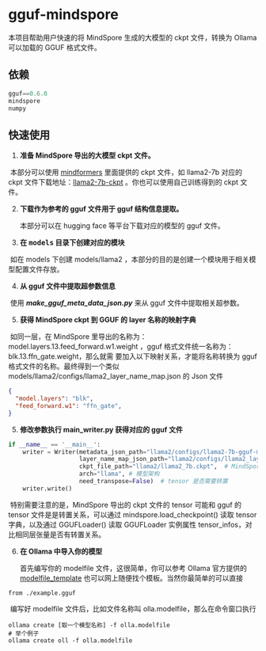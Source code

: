 # gguf-mindspore

本项目帮助用户快速的将 MindSpore 生成的大模型的 ckpt 文件，转换为 Ollama 可以加载的 GGUF 格式文件。



## 依赖

```python
gguf==0.6.0
mindspore
numpy
```



## 快速使用

1. **准备 MindSpore 导出的大模型 ckpt 文件。**

​	本部分可以使用 [mindformers](https://gitee.com/mindspore/mindformers#/mindspore/mindformers/) 里面提供的 ckpt 文件，如 llama2-7b 对应的 ckpt 文件下载地址：[llama2-7b-ckpt](https://gitee.com/link?target=https%3A%2F%2Fascend-repo-modelzoo.obs.cn-east-2.myhuaweicloud.com%2FMindFormers%2Fllama2%2Fllama2_7b.ckpt) 。你也可以使用自己训练得到的 ckpt 文件。

2. **下载作为参考的 gguf 文件用于 gguf 结构信息提取。**

   本部分可以在 hugging face 等平台下载对应的模型的 gguf 文件。

3. **在 <kbd>models</kbd> 目录下创建对应的模块**

​	如在 models 下创建 models/llama2 ，本部分的目的是创建一个模块用于相关模型配置文件存放。

4. **从 gguf 文件中提取超参数信息**

​	使用 ***make_gguf_meta_data_json.py*** 来从 gguf  文件中提取相关超参数。

5. **获得 MindSpore ckpt 到 GGUF 的 layer 名称的映射字典**

​	如同一层，在 MindSpore 里导出的名称为： model.layers.13.feed_forward.w1.weight ，gguf 格式文件统一名称为： blk.13.ffn_gate.weight，那么就需	要加入以下映射关系，才能将名称转换为 gguf 格式文件的名称。最终得到一个类似 models/llama2/configs/llama2_layer_name_map.json 的 Json 文件

```json
{
  "model.layers": "blk",
  "feed_forward.w1": "ffn_gate",
}
```

5.  **修改参数执行 main_writer.py 获得对应的 gguf 文件**

```python
if __name__ == '__main__':
    writer = Writer(metadata_json_path="llama2/configs/llama2-7b-gguf-metadata.json",  # 步骤 4 中获取的超参数信息 json 文件
                    layer_name_map_json_path="llama2/configs/llama2_layer_name_map.json",  # 步骤 5 中生成的 layer 名称映射字典
                    ckpt_file_path="llama2/llama2_7b.ckpt",  # MindSpore 格式的 ckpt 文件
                    arch="llama", # 模型架构
                    need_transpose=False)  # tensor 是否需要转置
    writer.write()
```

​	特别需要注意的是，MindSpore 导出的 ckpt 文件的 tensor 可能和 gguf 的 tensor 文件是是转置关系，可以通过 mindspore.load_checkpoint() 读取 tensor 字典，以及通过 GGUFLoader() 读取 GGUFLoader 实例属性  tensor_infos，对比相同层张量是否有转置关系。

6. **在 Ollama 中导入你的模型**

   首先编写你的 modelfile 文件，这很简单，你可以参考 Ollama 官方提供的 [modelfile_template]("https://github.com/ollama/ollama/blob/main/docs/modelfile.md") 也可以网上随便找个模板。当然你最简单的可以直接

```shell
from ./example.gguf
```

​	编写好 modelfile 文件后，比如文件名称叫 olla.modelfile，那么在命令窗口执行

```shell
ollama create [取一个模型名称] -f olla.modelfile
# 举个例子
ollama create oll -f olla.modelfile
```




